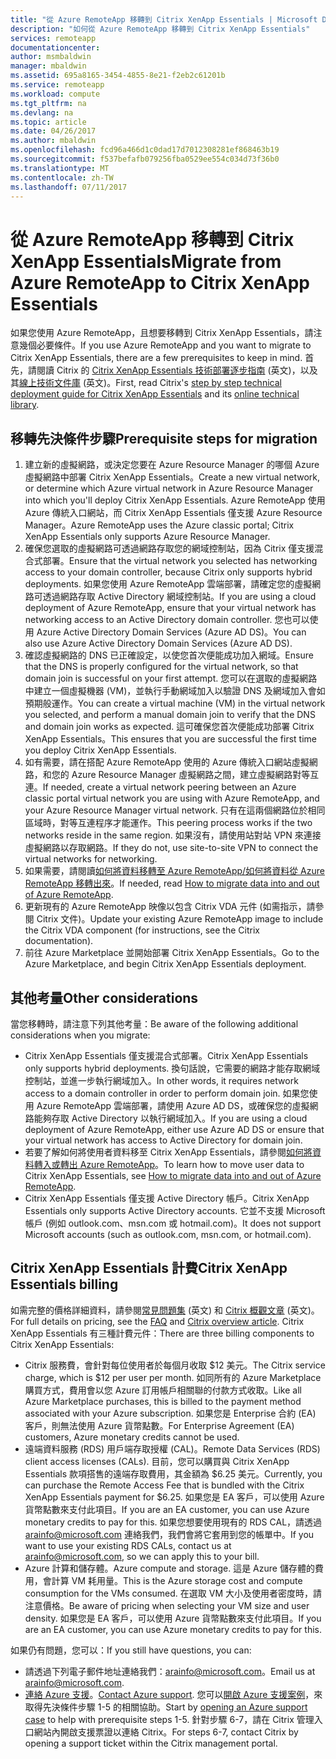 ```yaml
---
title: "從 Azure RemoteApp 移轉到 Citrix XenApp Essentials | Microsoft Docs"
description: "如何從 Azure RemoteApp 移轉到 Citrix XenApp Essentials"
services: remoteapp
documentationcenter: 
author: msmbaldwin
manager: mbaldwin
ms.assetid: 695a8165-3454-4855-8e21-f2eb2c61201b
ms.service: remoteapp
ms.workload: compute
ms.tgt_pltfrm: na
ms.devlang: na
ms.topic: article
ms.date: 04/26/2017
ms.author: mbaldwin
ms.openlocfilehash: fcd96a466d1c0dad17d7012308281ef868463b19
ms.sourcegitcommit: f537befafb079256fba0529ee554c034d73f36b0
ms.translationtype: MT
ms.contentlocale: zh-TW
ms.lasthandoff: 07/11/2017
---
```

# <a name="migrate-from-azure-remoteapp-to-citrix-xenapp-essentials"></a><span data-ttu-id="66262-103">從 Azure RemoteApp 移轉到 Citrix XenApp Essentials</span><span class="sxs-lookup"><span data-stu-id="66262-103">Migrate from Azure RemoteApp to Citrix XenApp Essentials</span></span>

<span data-ttu-id="66262-104">如果您使用 Azure RemoteApp，且想要移轉到 Citrix XenApp Essentials，請注意幾個必要條件。</span><span class="sxs-lookup"><span data-stu-id="66262-104">If you use Azure RemoteApp and you want to migrate to Citrix XenApp Essentials, there are a few prerequisites to keep in mind.</span></span> <span data-ttu-id="66262-105">首先，請閱讀 Citrix 的 [Citrix XenApp Essentials 技術部署逐步指南](https://docs.citrix.com/content/dam/docs/en-us/citrix-cloud/downloads/xenapp-essentials-deployment-guide.pdf) \(英文\)，以及其[線上技術文件庫](http://docs.citrix.com/en-us/citrix-cloud/xenapp-and-xendesktop-service/xenapp-essentials.html) \(英文\)。</span><span class="sxs-lookup"><span data-stu-id="66262-105">First, read Citrix's [step by step technical deployment guide for Citrix XenApp Essentials](https://docs.citrix.com/content/dam/docs/en-us/citrix-cloud/downloads/xenapp-essentials-deployment-guide.pdf) and its [online technical library](http://docs.citrix.com/en-us/citrix-cloud/xenapp-and-xendesktop-service/xenapp-essentials.html).</span></span> 

## <a name="prerequisite-steps-for-migration"></a><span data-ttu-id="66262-106">移轉先決條件步驟</span><span class="sxs-lookup"><span data-stu-id="66262-106">Prerequisite steps for migration</span></span>

1. <span data-ttu-id="66262-107">建立新的虛擬網路，或決定您要在 Azure Resource Manager 的哪個 Azure 虛擬網路中部署 Citrix XenApp Essentials。</span><span class="sxs-lookup"><span data-stu-id="66262-107">Create a new virtual network, or determine which Azure virtual network in Azure Resource Manager into which you'll deploy Citrix XenApp Essentials.</span></span> <span data-ttu-id="66262-108">Azure RemoteApp 使用 Azure 傳統入口網站，而 Citrix XenApp Essentials 僅支援 Azure Resource Manager。</span><span class="sxs-lookup"><span data-stu-id="66262-108">Azure RemoteApp uses the Azure classic portal; Citrix XenApp Essentials only supports Azure Resource Manager.</span></span>  
2. <span data-ttu-id="66262-109">確保您選取的虛擬網路可透過網路存取您的網域控制站，因為 Citrix 僅支援混合式部署。</span><span class="sxs-lookup"><span data-stu-id="66262-109">Ensure that the virtual network you selected has networking access to your domain controller, because Citrix only supports hybrid deployments.</span></span> <span data-ttu-id="66262-110">如果您使用 Azure RemoteApp 雲端部署，請確定您的虛擬網路可透過網路存取 Active Directory 網域控制站。</span><span class="sxs-lookup"><span data-stu-id="66262-110">If you are using a cloud deployment of Azure RemoteApp, ensure that your virtual network has networking access to an Active Directory domain controller.</span></span> <span data-ttu-id="66262-111">您也可以使用 Azure Active Directory Domain Services (Azure AD DS)。</span><span class="sxs-lookup"><span data-stu-id="66262-111">You can also use Azure Active Directory Domain Services (Azure AD DS).</span></span> 
3. <span data-ttu-id="66262-112">確認虛擬網路的 DNS 已正確設定，以使您首次便能成功加入網域。</span><span class="sxs-lookup"><span data-stu-id="66262-112">Ensure that the DNS is properly configured for the virtual network, so that domain join is successful on your first attempt.</span></span> <span data-ttu-id="66262-113">您可以在選取的虛擬網路中建立一個虛擬機器 (VM)，並執行手動網域加入以驗證 DNS 及網域加入會如預期般運作。</span><span class="sxs-lookup"><span data-stu-id="66262-113">You can create a virtual machine (VM) in the virtual network you selected, and perform a manual domain join to verify that the DNS and domain join works as expected.</span></span> <span data-ttu-id="66262-114">這可確保您首次便能成功部署 Citrix XenApp Essentials。</span><span class="sxs-lookup"><span data-stu-id="66262-114">This ensures that you are successful the first time you deploy Citrix XenApp Essentials.</span></span> 
4. <span data-ttu-id="66262-115">如有需要，請在搭配 Azure RemoteApp 使用的 Azure 傳統入口網站虛擬網路，和您的 Azure Resource Manager 虛擬網路之間，建立虛擬網路對等互連。</span><span class="sxs-lookup"><span data-stu-id="66262-115">If needed, create a virtual network peering between an Azure classic portal virtual network you are using with Azure RemoteApp, and your Azure Resource Manager virtual network.</span></span> <span data-ttu-id="66262-116">只有在這兩個網路位於相同區域時，對等互連程序才能運作。</span><span class="sxs-lookup"><span data-stu-id="66262-116">This peering process works if the two networks reside in the same region.</span></span> <span data-ttu-id="66262-117">如果沒有，請使用站對站 VPN 來連接虛擬網路以存取網路。</span><span class="sxs-lookup"><span data-stu-id="66262-117">If they do not, use site-to-site VPN to connect the virtual networks for networking.</span></span> 
5. <span data-ttu-id="66262-118">如果需要，請閱讀[如何將資料移轉至 Azure RemoteApp/如何將資料從 Azure RemoteApp 移轉出來](remoteapp-migrate.md)。</span><span class="sxs-lookup"><span data-stu-id="66262-118">If needed, read [How to migrate data into and out of Azure RemoteApp](remoteapp-migrate.md).</span></span> 
6. <span data-ttu-id="66262-119">更新現有的 Azure RemoteApp 映像以包含 Citrix VDA 元件 (如需指示，請參閱 Citrix 文件)。</span><span class="sxs-lookup"><span data-stu-id="66262-119">Update your existing Azure RemoteApp image to include the Citrix VDA component (for instructions, see the Citrix documentation).</span></span> 
7. <span data-ttu-id="66262-120">前往 Azure Marketplace 並開始部署 Citrix XenApp Essentials。</span><span class="sxs-lookup"><span data-stu-id="66262-120">Go to the Azure Marketplace, and begin Citrix XenApp Essentials deployment.</span></span>

## <a name="other-considerations"></a><span data-ttu-id="66262-121">其他考量</span><span class="sxs-lookup"><span data-stu-id="66262-121">Other considerations</span></span>

<span data-ttu-id="66262-122">當您移轉時，請注意下列其他考量：</span><span class="sxs-lookup"><span data-stu-id="66262-122">Be aware of the following additional considerations when you migrate:</span></span>
- <span data-ttu-id="66262-123">Citrix XenApp Essentials 僅支援混合式部署。</span><span class="sxs-lookup"><span data-stu-id="66262-123">Citrix XenApp Essentials only supports hybrid deployments.</span></span> <span data-ttu-id="66262-124">換句話說，它需要的網路才能存取網域控制站，並進一步執行網域加入。</span><span class="sxs-lookup"><span data-stu-id="66262-124">In other words, it requires network access to a domain controller in order to perform domain join.</span></span> <span data-ttu-id="66262-125">如果您使用 Azure RemoteApp 雲端部署，請使用 Azure AD DS，或確保您的虛擬網路能夠存取 Active Directory 以執行網域加入。</span><span class="sxs-lookup"><span data-stu-id="66262-125">If you are using a cloud deployment of Azure RemoteApp, either use Azure AD DS or ensure that your virtual network has access to Active Directory for domain join.</span></span> 
- <span data-ttu-id="66262-126">若要了解如何將使用者資料移至 Citrix XenApp Essentials，請參閱[如何將資料轉入或轉出 Azure RemoteApp](remoteapp-migrate.md)。</span><span class="sxs-lookup"><span data-stu-id="66262-126">To learn how to move user data to Citrix XenApp Essentials, see [How to migrate data into and out of Azure RemoteApp](remoteapp-migrate.md).</span></span> 
- <span data-ttu-id="66262-127">Citrix XenApp Essentials 僅支援 Active Directory 帳戶。</span><span class="sxs-lookup"><span data-stu-id="66262-127">Citrix XenApp Essentials only supports Active Directory accounts.</span></span> <span data-ttu-id="66262-128">它並不支援 Microsoft 帳戶 (例如 outlook.com、msn.com 或 hotmail.com)。</span><span class="sxs-lookup"><span data-stu-id="66262-128">It does not support Microsoft accounts (such as outlook.com, msn.com, or hotmail.com).</span></span> 

## <a name="citrix-xenapp-essentials-billing"></a><span data-ttu-id="66262-129">Citrix XenApp Essentials 計費</span><span class="sxs-lookup"><span data-stu-id="66262-129">Citrix XenApp Essentials billing</span></span>

<span data-ttu-id="66262-130">如需完整的價格詳細資料，請參閱[常見問題集](https://www.citrix.com/global-partners/microsoft/resources/xenapp-essentials-faq.html#tab-30699) \(英文\) 和 [Citrix 概觀文章](https://www.citrix.com/global-partners/microsoft/remote-app.html) \(英文\)。</span><span class="sxs-lookup"><span data-stu-id="66262-130">For full details on pricing, see the [FAQ](https://www.citrix.com/global-partners/microsoft/resources/xenapp-essentials-faq.html#tab-30699) and [Citrix overview article](https://www.citrix.com/global-partners/microsoft/remote-app.html).</span></span> <span data-ttu-id="66262-131">Citrix XenApp Essentials 有三種計費元件：</span><span class="sxs-lookup"><span data-stu-id="66262-131">There are three billing components to Citrix XenApp Essentials:</span></span>

- <span data-ttu-id="66262-132">Citrix 服務費，會針對每位使用者於每個月收取 $12 美元。</span><span class="sxs-lookup"><span data-stu-id="66262-132">The Citrix service charge, which is $12 per user per month.</span></span> <span data-ttu-id="66262-133">如同所有的 Azure Marketplace 購買方式，費用會以您 Azure 訂用帳戶相關聯的付款方式收取。</span><span class="sxs-lookup"><span data-stu-id="66262-133">Like all Azure Marketplace purchases, this is billed to the payment method associated with your Azure subscription.</span></span> <span data-ttu-id="66262-134">如果您是 Enterprise 合約 (EA) 客戶，則無法使用 Azure 貨幣點數。</span><span class="sxs-lookup"><span data-stu-id="66262-134">For Enterprise Agreement (EA) customers, Azure monetary credits cannot be used.</span></span> 
- <span data-ttu-id="66262-135">遠端資料服務 (RDS) 用戶端存取授權 (CAL)。</span><span class="sxs-lookup"><span data-stu-id="66262-135">Remote Data Services (RDS) client access licenses (CALs).</span></span> <span data-ttu-id="66262-136">目前，您可以購買與 Citrix XenApp Essentials 款項搭售的遠端存取費用，其金額為 $6.25 美元。</span><span class="sxs-lookup"><span data-stu-id="66262-136">Currently, you can purchase the Remote Access Fee that is bundled with the Citrix XenApp Essentials payment for $6.25.</span></span> <span data-ttu-id="66262-137">如果您是 EA 客戶，可以使用 Azure 貨幣點數來支付此項目。</span><span class="sxs-lookup"><span data-stu-id="66262-137">If you are an EA customer, you can use Azure monetary credits to pay for this.</span></span> <span data-ttu-id="66262-138">如果您想要使用現有的 RDS CAL，請透過 [arainfo@microsoft.com](mailto:arainfo@microsoft.com) 連絡我們，我們會將它套用到您的帳單中。</span><span class="sxs-lookup"><span data-stu-id="66262-138">If you want to use your existing RDS CALs, contact us at [arainfo@microsoft.com](mailto:arainfo@microsoft.com), so we can apply this to your bill.</span></span> 
- <span data-ttu-id="66262-139">Azure 計算和儲存體。</span><span class="sxs-lookup"><span data-stu-id="66262-139">Azure compute and storage.</span></span> <span data-ttu-id="66262-140">這是 Azure 儲存體的費用，會計算 VM 耗用量。</span><span class="sxs-lookup"><span data-stu-id="66262-140">This is the Azure storage cost and compute consumption for the VMs consumed.</span></span> <span data-ttu-id="66262-141">在選取 VM 大小及使用者密度時，請注意價格。</span><span class="sxs-lookup"><span data-stu-id="66262-141">Be aware of pricing when selecting your VM size and user density.</span></span> <span data-ttu-id="66262-142">如果您是 EA 客戶，可以使用 Azure 貨幣點數來支付此項目。</span><span class="sxs-lookup"><span data-stu-id="66262-142">If you are an EA customer, you can use Azure monetary credits to pay for this.</span></span>

<span data-ttu-id="66262-143">如果仍有問題，您可以：</span><span class="sxs-lookup"><span data-stu-id="66262-143">If you still have questions, you can:</span></span>
- <span data-ttu-id="66262-144">請透過下列電子郵件地址連絡我們：[arainfo@microsoft.com](mailto:arainfo@microsoft.com)。</span><span class="sxs-lookup"><span data-stu-id="66262-144">Email us at [arainfo@microsoft.com](mailto:arainfo@microsoft.com).</span></span>
- <span data-ttu-id="66262-145">[連絡 Azure 支援](https://portal.azure.com/?#blade/Microsoft_Azure_Support/HelpAndSupportBlade)。</span><span class="sxs-lookup"><span data-stu-id="66262-145">[Contact Azure support](https://portal.azure.com/?#blade/Microsoft_Azure_Support/HelpAndSupportBlade).</span></span> <span data-ttu-id="66262-146">您可以[開啟 Azure 支援案例](https://portal.azure.com/?#blade/Microsoft_Azure_Support/HelpAndSupportBlade)，來取得先決條件步驟 1-5 的相關協助。</span><span class="sxs-lookup"><span data-stu-id="66262-146">Start by [opening an Azure support case](https://portal.azure.com/?#blade/Microsoft_Azure_Support/HelpAndSupportBlade) to help with prerequisite steps 1-5.</span></span> <span data-ttu-id="66262-147">針對步驟 6-7，請在 Citrix 管理入口網站內開啟支援票證以連絡 Citrix。</span><span class="sxs-lookup"><span data-stu-id="66262-147">For steps 6-7, contact Citrix by opening a support ticket within the Citrix management portal.</span></span> 
